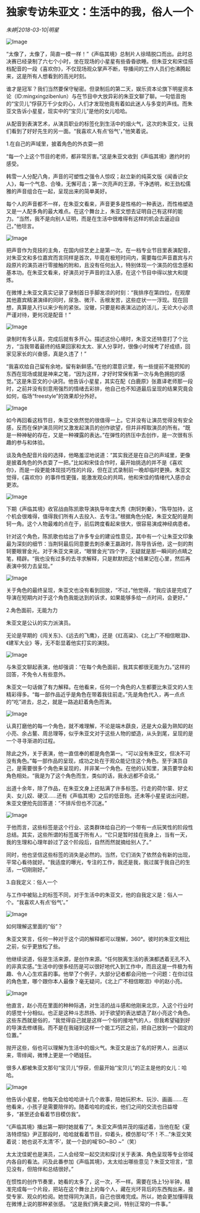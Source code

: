 # 独家专访朱亚文：生活中的我，俗人一个

*朱婷|2018-03-10|明星*

![Image](http://p3.pstatp.com/large/6c3e000534ba2fffa48f)

“太像了，太像了，简直一模一样！”《声临其境》总制片人徐晴脱口而出。此时总决赛已经录制了六七个小时，坐在现场的小星星有些昏昏欲睡。但朱亚文和宋佳搭档配音的一段《喜欢你》，不仅现场观众掌声不断，导播间的工作人员们也沸腾起来，这是所有人想看到的高光时刻。

谁才是冠军？我们当然要保守秘密。但录制后的第二天，娱乐资本论旗下明星资本论（ID:mingxingzibenlun）与在节目中大放异彩的朱亚文聊了聊。一句低音炮的“宝贝儿”俘获万千少女的心，人们才发现他竟有着如此迷人与多变的声线。而朱亚文告诉小星星，现实中的“宝贝儿”是他的女儿哈哈。

从配音到表演艺术，从演员职业的标签化到生活中的烟火气，这次的朱亚文，让我们看到了好好先生的另一面。“我喜欢人有点‘俗气’，”他笑着说。

1.在自己的声域里，披着角色的外衣耍一把

“每一个上这个节目的老师，都非常厉害。”这是朱亚文收到《声临其境》邀约时的感受。

韩雪一人分配八角，声音的可塑性之强令人惊叹；赵立新的纯英文版《闻香识女人》，每一个气息、合嗓，无懈可击；第一次亮声的王源，干净透明，和王劲松儒雅的声音组合在一起，呈现出来的简单美好。

每个人的声音都不一样，在朱亚文看来，声音更多是性格的一种表达，而性格塑造又是一人配多角的最大难点。在这个舞台上，朱亚文想去证明自己有这样的能力。“当然，我不是向别人证明，而是在生活中很难得有这样的机会去逼迫自己，”他坦言。

![Image](http://p2.pstatp.com/large/6c3d00058ce828206eb5)

把声音作为竞技的主角，在国内综艺史上是第一次。在一档专业节目里表演配音，对朱亚文和多位嘉宾而言同样是首次，毕竟在极短时间内，需要每位声音嘉宾与片段原片的演员进行零接触的附和，且没有任何出入，特别体现一个演员的信念感和基本功。在朱亚文看来，好演员对于声音的注入感，在这个节目中得以放大和提炼。

在微博上朱亚文真实记录了录制首日手脚发凉的时刻：“我排序在第四位，在观摩其他嘉宾精湛演绎的同时，尿急、微汗、舌根发苦，这些症状一一浮现。现在回想，真算是入行以来少有的紧张。没辙，只要是和表演沾边的活儿，无论大小必须严谨对待，更何况是配音！”

![Image](http://p3.pstatp.com/large/6c3b0005c6f9e3c23bc3)

录制时有多认真，完成后就有多开心。描述这份心境时，朱亚文还特意打了个比方，“当我带着最终的结果回家和太太、家人分享时，很像小时候考了好成绩，回家见家长的兴奋感，真是久违了！”

“我喜欢给自己留有余地，留有新鲜感。”在他的潜意识里，有一些提前不能预知的东西在现场或就是神来之笔，“因为这样，才好时常保有第一次与角色拥抱的感觉。”这是朱亚文的小诀窍。他告诉小星星，其实在配《白鹿原》张嘉译老师那一段时，之前并没有刻意用强烈的情绪去彩排，他自己也不知道最后呈现的结果究竟会如何，临场“freestyle”的效果却分外好。

![Image](http://p2.pstatp.com/large/6c3c0005a6ad5fbd38b1)

如今再回看这档节目，朱亚文依然觉的很值得一上。它并没有让演员觉得没有安全感，反而在保护演员同时又激发起演员的创作欲望，但并非榨取演员的所有。“既是一种神秘的存在，又是一种裸露的表达。”在弹性的挤压中去创作，是一次很有乐趣的参与和体验。

谈及角色配音片段的选择，他略羞涩地说道：“其实我还是在自己的声域里，更像是披着角色的外衣耍了一把。”比如和宋佳合作时，最开始挑选的并不是《喜欢你》，而是一段更能体现技巧性的片段，但在正式录制前一晚却临时更换。朱亚文觉得，《喜欢你》的事件性更强，能激发观众的共鸣，他和宋佳的情绪代入感亦会更浓。

![Image](http://p2.pstatp.com/large/6c3e000534b9af37b854)

下期《声临其境》收官战由陈凯歌导演执导年度大秀《荆轲刺秦》，“陈导加持，这个机会很难得，值得我们所有人去投入、去专注。”根据角色分配，朱亚文配的是荆轲一角。这个人物最难的点在于，前后跨度看起来很大，很容易演成神经病患者。

针对这个角色，陈凯歌也给出了许多专业的建设性意见，其中有一个让朱亚文印象最为深刻的细节：当荆轲最后同意要去刺杀秦王嬴政时，陈导告诉他，这一刻的荆轲要眼冒金光。对于朱亚文来说，“眼冒金光”四个字，无疑就是那一瞬间的点睛之笔，精辟。“我也没有过多的去寻求解释，只是默默把这个结果记在心里，然后再表演中努力去呈现。”

![Image](http://p3.pstatp.com/large/6ed2000301c31bb38339)

关于角色的最终呈现，朱亚文也没有看到回放，“不过，”他觉得，“我应该是完成了导演在短期内对于这个角色我能达到的诉求，如果能够多给一点时间，会更好。”

2.角色面前，无能为力

朱亚文是公认的实力派演员。

无论是早期的《闯关东》、《远去的飞鹰》，还是《红高粱》、《北上广不相信眼泪》、《建军大业》等，无不彰显着他实打实的演技。

![Image](http://p1.pstatp.com/large/6c3e000534bce983256c)

与朱亚文聊起表演，他却强调：“在每个角色面前，我其实都很无能为力。”这样的回答，不免令人有些意外。

朱亚文一句话做了有力解释。在他看来，任何一个角色的人生都要比朱亚文的人生精彩得多。“每一部作品近乎是角色在带着我往前走。”先是角色代入，再一点点的“吃”进去，总之，就是一路追赶着角色而演。

![Image](http://p3.pstatp.com/large/6c3b0005c6ff565ab877)

认真打磨他的每一个角色，就不难理解，不论是端木蕻良，还是大众最为熟知的赵小亮、余占鳌、周总理等，似乎朱亚文对于这些人物的塑造，从头到尾，呈现的是一个寻寻渐进的过程。

除此之外，关于表演，他一直信奉的都是角色第一。“可以没有朱亚文，但决不可没有角色。”每一部作品的呈现，成功之处在于观众能记住这个角色。至于演员自己，是需要很多个角色来呈现的，并非某一个角色。在他的认知里，演员要学会和角色相处。“我是为了这个角色而生，类似的话，我永远都不会说。”

出道十余年，除了作品，在朱亚文身上还贴满了许多标签。行走的荷尔蒙、好丈夫、女儿奴、硬汉......还有《声临其境》之后的低音炮。还未等小星星说出问题，朱亚文便抢先回答道：“不排斥但也不沉迷。”

![Image](http://p2.pstatp.com/large/6c3e000534bd8d1f7684)

于他而言，这些标签是这个行业、这类群体给自己的一个带有一点玩笑性的阶段性总结。其实，这些所谓的标签属于所有人，“它只是暂时挂在我身上，当有一天，我的生理和心理年龄过了这个阶段后，自然而然就摘给别人了。”

同时，他也坚信这些标签的消失是必然的。当然，它们消失了依然会有新的出现，平常心看待就好。“我适度的曝光，专注的工作，我还是我，我过属于我自己的生活，一切刚刚好。”

3.自我定义：俗人一个

与工作中被贴上的标签不同，对于生活中的朱亚文，他的自我定义是：俗人一个。“我喜欢人有点‘俗气’。”

![Image](http://p3.pstatp.com/large/6ed30000aede512dcd60)

如何理解这里面的“俗”？

朱亚文笑言，任何一种对于这个词的解释都可以理解，360°。彼时的朱亚文相比之前，似乎更放松了些。

他继续说道，俗是生活来源，是创作来源。“任何脱离生活的表演都透着无孔不入的非真实感。”生活中的很多经历是可以很好地代入到工作中，而且这是一件极为有趣、令人心生欢喜的事。他举了个例子，大部分记者都会问他一个问题：在你过往的角色里，哪个跟你本人最像？毫无疑问，《北上广不相信眼泪》中的赵小亮。

![Image](http://p1.pstatp.com/large/6c3b0005c7013097cef4)

他直言，赵小亮在里面的种种际遇，对生活的战斗感和他刚来北京，入这个行业时的感觉十分相似。也正是这种斗志昂扬、对于欲望的表达塑造了赵小亮这个角色。这些东西就是俗的，“我觉得自己就是这样一个俗的接地气的人，但我希望碰到好的导演去修缮我。而不是在我碰到这样一个能工巧匠之前，把自己放到一个固定的位置。”

抛开这些，俗也可以理解为生活中的烟火气。朱亚文是出了名的好男人，出道以来，零绯闻，微博上更是一个晒娃狂。

很多人都被朱亚文那句“宝贝儿”俘获，但最开始“宝贝儿”的正主是他的女儿：哈哈。

![Image](http://p2.pstatp.com/large/6c3e000534be4641edb5)

他告诉小星星，他每天会给哈哈讲十几个故事，陪她玩积木、玩沙、画画.......在他看来，小孩子是需要陪伴的。随着哈哈的成长，他们之间的交流也日益增多，“甚至还会看着节目模仿我”。

“《声临其境》播出第一期时她就看了”。朱亚文声情并茂的描述着，当他在配《夏洛特烦恼》尹正那段时，哈哈就看着节目，仰着头，模仿那句“不！不...”朱亚文笑着说：她也说不太清‘不’，就一个劲的喊‘BO~BO ~”（笑）

太太沈佳妮也是演员，二人会经常一起交流和探讨关于表演、角色呈现等专业领域内各自的看法。问及此番参加《声临其境》，太太给出哪些意见？朱亚文坦言，“意见没有，但陪伴和总结很好。”

在惯性的创作节奏里，她看的太多了，这一次，不一样。需要在场上1分半钟，精准完成每一个片段，把站在这个舞台上的每个人，藏在光环背后的东西掏出来，接受专家、观众的检阅。她觉得同为演员，自己也很难完成。所以，她会更加懂得我在微博上说的那种紧张感。 “这是我们俩夫妻之间，特别正常的一件事。”

